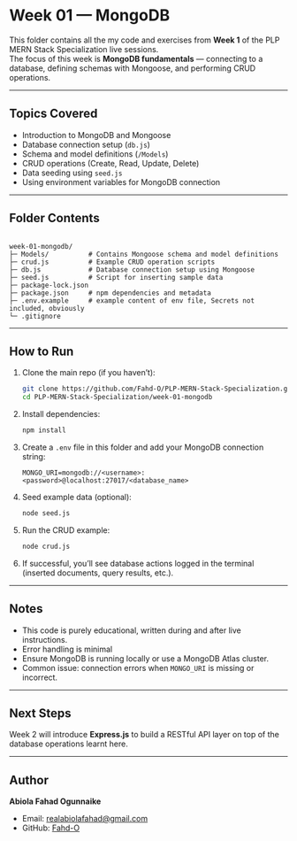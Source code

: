 # Week 01 — MongoDB

This folder contains all the my code and exercises from **Week 1** of the PLP MERN Stack Specialization live sessions.  
The focus of this week is **MongoDB fundamentals** — connecting to a database, defining schemas with Mongoose, and performing CRUD operations.

---

## Topics Covered
- Introduction to MongoDB and Mongoose
- Database connection setup (`db.js`)
- Schema and model definitions (`/Models`)
- CRUD operations (Create, Read, Update, Delete)
- Data seeding using `seed.js`
- Using environment variables for MongoDB connection

---

## Folder Contents
```

week-01-mongodb/
├─ Models/          # Contains Mongoose schema and model definitions
├─ crud.js          # Example CRUD operation scripts
├─ db.js            # Database connection setup using Mongoose
├─ seed.js          # Script for inserting sample data
├─ package-lock.json
├─ package.json     # npm dependencies and metadata
├─ .env.example     # example content of env file, Secrets not included, obviously
└─ .gitignore

````

---

## How to Run
1. Clone the main repo (if you haven’t):
   ```bash
   git clone https://github.com/Fahd-O/PLP-MERN-Stack-Specialization.git
   cd PLP-MERN-Stack-Specialization/week-01-mongodb
   ```

2. Install dependencies:

   ```bash
   npm install
   ```

3. Create a `.env` file in this folder and add your MongoDB connection string:

   ```
   MONGO_URI=mongodb://<username>:<password>@localhost:27017/<database_name>
   ```

4. Seed example data (optional):

   ```bash
   node seed.js
   ```

5. Run the CRUD example:

   ```bash
   node crud.js
   ```

6. If successful, you’ll see database actions logged in the terminal (inserted documents, query results, etc.).

---

## Notes

* This code is purely educational, written during and after live instructions.
* Error handling is minimal
* Ensure MongoDB is running locally or use a MongoDB Atlas cluster.
* Common issue: connection errors when `MONGO_URI` is missing or incorrect.

---

## Next Steps

Week 2 will introduce **Express.js** to build a RESTful API layer on top of the database operations learnt here.

---

## Author

**Abiola Fahad Ogunnaike**
- Email: [realabiolafahad@gmail.com](mailto:realabiolafahad@gmail.com)
- GitHub: [Fahd-O](https://github.com/Fahd-O)
